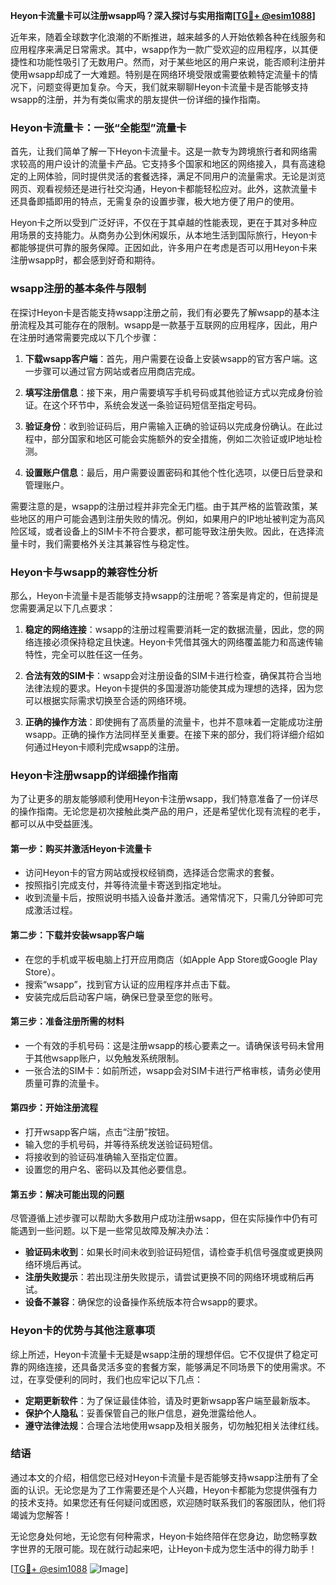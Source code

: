 **Heyon卡流量卡可以注册wsapp吗？深入探讨与实用指南[[TG💪+ @esim1088](https://t.me/s/esim1088)]**

近年来，随着全球数字化浪潮的不断推进，越来越多的人开始依赖各种在线服务和应用程序来满足日常需求。其中，wsapp作为一款广受欢迎的应用程序，以其便捷性和功能性吸引了无数用户。然而，对于某些地区的用户来说，能否顺利注册并使用wsapp却成了一大难题。特别是在网络环境受限或需要依赖特定流量卡的情况下，问题变得更加复杂。今天，我们就来聊聊Heyon卡流量卡是否能够支持wsapp的注册，并为有类似需求的朋友提供一份详细的操作指南。

### Heyon卡流量卡：一张“全能型”流量卡

首先，让我们简单了解一下Heyon卡流量卡。这是一款专为跨境旅行者和网络需求较高的用户设计的流量卡产品。它支持多个国家和地区的网络接入，具有高速稳定的上网体验，同时提供灵活的套餐选择，满足不同用户的流量需求。无论是浏览网页、观看视频还是进行社交沟通，Heyon卡都能轻松应对。此外，这款流量卡还具备即插即用的特点，无需复杂的设置步骤，极大地方便了用户的使用。

Heyon卡之所以受到广泛好评，不仅在于其卓越的性能表现，更在于其对多种应用场景的支持能力。从商务办公到休闲娱乐，从本地生活到国际旅行，Heyon卡都能够提供可靠的服务保障。正因如此，许多用户在考虑是否可以用Heyon卡来注册wsapp时，都会感到好奇和期待。

### wsapp注册的基本条件与限制

在探讨Heyon卡是否能支持wsapp注册之前，我们有必要先了解wsapp的基本注册流程及其可能存在的限制。wsapp是一款基于互联网的应用程序，因此，用户在注册时通常需要完成以下几个步骤：

1. **下载wsapp客户端**：首先，用户需要在设备上安装wsapp的官方客户端。这一步骤可以通过官方网站或者应用商店完成。
   
2. **填写注册信息**：接下来，用户需要填写手机号码或其他验证方式以完成身份验证。在这个环节中，系统会发送一条验证码短信至指定号码。

3. **验证身份**：收到验证码后，用户需输入正确的验证码以完成身份确认。在此过程中，部分国家和地区可能会实施额外的安全措施，例如二次验证或IP地址检测。

4. **设置账户信息**：最后，用户需要设置密码和其他个性化选项，以便日后登录和管理账户。

需要注意的是，wsapp的注册过程并非完全无门槛。由于其严格的监管政策，某些地区的用户可能会遇到注册失败的情况。例如，如果用户的IP地址被判定为高风险区域，或者设备上的SIM卡不符合要求，都可能导致注册失败。因此，在选择流量卡时，我们需要格外关注其兼容性与稳定性。

### Heyon卡与wsapp的兼容性分析

那么，Heyon卡流量卡是否能够支持wsapp的注册呢？答案是肯定的，但前提是您需要满足以下几点要求：

1. **稳定的网络连接**：wsapp的注册过程需要消耗一定的数据流量，因此，您的网络连接必须保持稳定且快速。Heyon卡凭借其强大的网络覆盖能力和高速传输特性，完全可以胜任这一任务。

2. **合法有效的SIM卡**：wsapp会对注册设备的SIM卡进行检查，确保其符合当地法律法规的要求。Heyon卡提供的多国漫游功能使其成为理想的选择，因为您可以根据实际需求切换至合适的网络环境。

3. **正确的操作方法**：即使拥有了高质量的流量卡，也并不意味着一定能成功注册wsapp。正确的操作方法同样至关重要。在接下来的部分，我们将详细介绍如何通过Heyon卡顺利完成wsapp的注册。

### Heyon卡注册wsapp的详细操作指南

为了让更多的朋友能够顺利使用Heyon卡注册wsapp，我们特意准备了一份详尽的操作指南。无论您是初次接触此类产品的用户，还是希望优化现有流程的老手，都可以从中受益匪浅。

#### 第一步：购买并激活Heyon卡流量卡

- 访问Heyon卡的官方网站或授权经销商，选择适合您需求的套餐。
- 按照指引完成支付，并等待流量卡寄送到指定地址。
- 收到流量卡后，按照说明书插入设备并激活。通常情况下，只需几分钟即可完成激活过程。

#### 第二步：下载并安装wsapp客户端

- 在您的手机或平板电脑上打开应用商店（如Apple App Store或Google Play Store）。
- 搜索“wsapp”，找到官方认证的应用程序并点击下载。
- 安装完成后启动客户端，确保已登录至您的账号。

#### 第三步：准备注册所需的材料

- 一个有效的手机号码：这是注册wsapp的核心要素之一。请确保该号码未曾用于其他wsapp账户，以免触发系统限制。
- 一张合法的SIM卡：如前所述，wsapp会对SIM卡进行严格审核，请务必使用质量可靠的流量卡。

#### 第四步：开始注册流程

- 打开wsapp客户端，点击“注册”按钮。
- 输入您的手机号码，并等待系统发送验证码短信。
- 将接收到的验证码准确输入至指定位置。
- 设置您的用户名、密码以及其他必要信息。

#### 第五步：解决可能出现的问题

尽管遵循上述步骤可以帮助大多数用户成功注册wsapp，但在实际操作中仍有可能遇到一些问题。以下是一些常见故障及解决办法：

- **验证码未收到**：如果长时间未收到验证码短信，请检查手机信号强度或更换网络环境后再试。
- **注册失败提示**：若出现注册失败提示，请尝试更换不同的网络环境或稍后再试。
- **设备不兼容**：确保您的设备操作系统版本符合wsapp的要求。

### Heyon卡的优势与其他注意事项

综上所述，Heyon卡流量卡无疑是wsapp注册的理想伴侣。它不仅提供了稳定可靠的网络连接，还具备灵活多变的套餐方案，能够满足不同场景下的使用需求。不过，在享受便利的同时，我们也应牢记以下几点：

- **定期更新软件**：为了保证最佳体验，请及时更新wsapp客户端至最新版本。
- **保护个人隐私**：妥善保管自己的账户信息，避免泄露给他人。
- **遵守法律法规**：合理合法地使用wsapp及相关服务，切勿触犯相关法律红线。

### 结语

通过本文的介绍，相信您已经对Heyon卡流量卡是否能够支持wsapp注册有了全面的认识。无论您是为了工作需要还是个人兴趣，Heyon卡都能为您提供强有力的技术支持。如果您还有任何疑问或困惑，欢迎随时联系我们的客服团队，他们将竭诚为您解答！

无论您身处何地，无论您有何种需求，Heyon卡始终陪伴在您身边，助您畅享数字世界的无限可能。现在就行动起来吧，让Heyon卡成为您生活中的得力助手！

[[TG💪+ @esim1088](https://t.me/s/esim1088) ![Image](https://i.postimg.cc/4NQfJmqS/Snipaste-2025-05-13-00-14-12.png)]